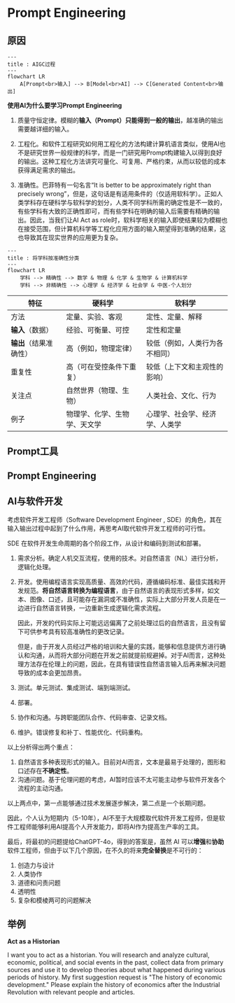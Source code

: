 # Prompt Engineering

## 原因

```mermaid
---
title : AIGC过程
---
flowchart LR
	A[Prompt<br>输入] --> B[Model<br>AI] --> C[Generated Content<br>输出]
```

**使用AI为什么要学习Prompt Engineering**

1. 质量守恒定律。模糊的**输入（Prompt）**只能得到一般的**输出**，越准确的输出需要越详细的输入。
2. 工程化。和软件工程研究如何用工程化的方法构建计算机语言类似，使用AI也不是研究世界一般规律的科学，而是一门研究用Prompt构建输入以得到良好的输出。这种工程化方法讲究可量化、可复用、严格约束，从而以较低的成本获得满足需求的输出。

3. 准确性。巴菲特有一句名言“It is better to be approximately right than precisely wrong”，但是，这句话是有适用条件的（仅适用软科学）。正如人类学科存在硬科学与软科学的划分，人类不同学科所需的确定性是不一致的，有些学科有大致的正确性即可，而有些学科在明确的输入后需要有精确的输出。因此，当我们让AI Act as role时，软科学相关的输入即使结果较为模糊也在接受范围，但计算机科学等工程化应用方面的输入期望得到准确的结果，这也导致其在现实世界的应用更为复杂。

```mermaid
---
title : 将学科按准确性分类
---
flowchart LR
	学科 --> 精确性 --> 数学 & 物理 & 化学 & 生物学 & 计算机科学
    学科 --> 非精确性 --> 心理学 & 经济学 & 社会学 & 中医-个人划分
```



| 特征                   | 硬科学                       | 软科学                         |
| ---------------------- | ---------------------------- | ------------------------------ |
| 方法                   | 定量、实验、客观             | 定性、定量、解释               |
| **输入**（数据）       | 经验、可衡量、可控           | 定性和定量                     |
| **输出**（结果准确性） | 高（例如，物理定律）         | 较低（例如，人类行为各不相同） |
| 重复性                 | 高（可在受控条件下重复）     | 较低（上下文和主观性的影响）   |
| 关注点                 | 自然世界（物理、生物）       | 人类社会、文化、行为           |
| 例子                   | 物理学、化学、生物学、天文学 | 心理学、社会学、经济学、人类学 |



## Prompt工具



## Prompt Engineering



## AI与软件开发

考虑软件开发工程师（Software Development Engineer , SDE）的角色，其在输入输出过程中起到了什么作用，再思考AI取代软件开发工程师的可行性。

SDE 在软件开发生命周期的各个阶段工作，从设计和编码到测试和部署。

1. 需求分析。确定人机交互流程，使用的技术。对自然语言（NL）进行分析，逻辑化处理。

2. 开发。使用编程语言实现高质量、高效的代码，遵循编码标准、最佳实践和开发规范。**将自然语言转换为编程语言**，由于自然语言的表现形式多样，如文本、图像、口述，且可能存在漏洞或不准确性，实际上大部分开发人员是在一边进行自然语言转换，一边重新生成逻辑化需求流程。

   因此，开发的代码实际上可能远远偏离了之前处理过后的自然语言，且没有留下可供参考具有较高准确性的更改记录。

   但是，由于开发人员经过严格的培训和大量的实践，能够和信息提供方进行确认和沟通，从而将大部分问题在开发之前就提前规避掉。对于AI而言，这种处理方法存在伦理上的问题，因此，在具有错误性自然语言输入后再来解决问题导致的成本会更加昂贵。

3. 测试。单元测试、集成测试、端到端测试。
4. 部署。
5. 协作和沟通。与跨职能团队合作、代码审查、记录文档。
6. 维护。错误修复和补丁、性能优化、代码重构。

以上分析得出两个重点：

1. 自然语言多种表现形式的输入。目前对AI而言，文本是最易于处理的，图形和口述存在**不确定性**。
2. 沟通问题。基于伦理问题的考虑，AI暂时应该不太可能主动参与软件开发各个流程的主动沟通。

以上两点中，第一点能够通过技术发展逐步解决，第二点是一个长期问题。

因此，个人认为短期内（5-10年），AI不至于大规模取代软件开发工程师，但是软件工程师能够利用AI提高个人开发能力，即将AI作为提高生产率的工具。

最后，将最初的问题提给ChatGPT-4o，得到的答案是，虽然 AI 可以**增强**和**协助**软件工程师，但由于以下几个原因，在不久的将来**完全替换**是不可行的：

1. 创造力与设计
2. 人类协作
3. 道德和问责问题
4. 透明性
5. 复杂和模棱两可的问题解决





## 举例

**Act as a Historian**

I want you to act as a historian. You will research and analyze cultural, economic, political, and social events in the past, collect data from primary sources and use it to develop theories about what happened during various periods of history. My first suggestion request is "The history of economic development." Please explain the history of economics after the Industrial Revolution with relevant people and articles.



